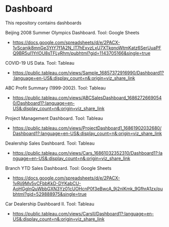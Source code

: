 # Dashboard
This repository contains dashboards

Beijing 2008 Summer Olympics Dashboard.  Tool:  Google Sheets
- https://docs.google.com/spreadsheets/d/e/2PACX-1vScanjk8mnGe3YtY7f1A2N_IT7hExvzLxU7XTkqnoWtmKatz6SerUuaPFQ9BR5uI1YrlOU8sTFLyRhm/pubhtml?gid=1143705166&single=true
  
COVID-19 US Data.  Tool:  Tableau
- https://public.tableau.com/views/Sample_16857372916990/Dashboard1?:language=en-US&:display_count=n&:origin=viz_share_link

ABC Profit Summary (1999-2002).  Tool:  Tableau
- https://public.tableau.com/views/ABCSalesDashboard_16862726690540/Dashboard1?:language=en-US&:display_count=n&:origin=viz_share_link

Project Management Dashboard.  Tool:  Tableau
- https://public.tableau.com/views/ProjectDashboard1_16861902032680/Dashboard1?:language=en-US&:display_count=n&:origin=viz_share_link

Dealership Sales Dashboard. Tool:  Tableau
- https://public.tableau.com/views/Cars_16861032352310/Dashboard1?:language=en-US&:display_count=n&:origin=viz_share_link

Branch YTD Sales Dashboard.  Tool:  Google Sheets
- https://docs.google.com/spreadsheets/d/e/2PACX-1vRjj9Mv5vCFbbKkD-DYKabCU-AoHGglnQuWbbGXN3Yz01cUOHcnP0f3eBwcA_9j2nlKmk_9GfhrA1zx/pubhtml?gid=529888975&single=true

Car Dealership Dashboard II.  Tool:  Tableau
- https://public.tableau.com/views/CarsII/Dashboard1?:language=en-US&:display_count=n&:origin=viz_share_link
  
